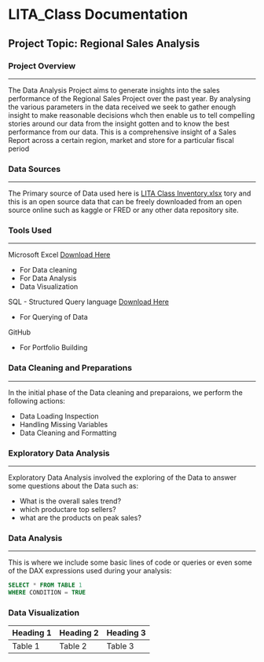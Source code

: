 # LITA_Class Documentation 

## Project Topic: Regional Sales Analysis

### Project Overview 
---
The Data Analysis Project aims to generate insights into the sales performance of the Regional Sales Project over the past year. By analysing the various parameters in the data received we seek to gather enough insight to make reasonable decisions whch then enable us to tell compelling stories around our data from the insight gotten and to know the best performance from our data. This is a comprehensive insight of a Sales Report across a certain region, market and store for a particular fiscal period

### Data Sources 
---
The Primary source of Data used here is [LITA Class Inventory.xlsx](https://github.com/user-attachments/files/17350783/LITA.Class.Inventory.xlsx)
tory and this is an open source data that can be freely downloaded from an open source online such as kaggle or FRED or any other data repository site. 


### Tools Used 
---
Microsoft Excel [Download Here](https://www.microsoft.com)
- For Data cleaning
- For Data Analysis
- Data Visualization
    
SQL - Structured Query language [Download Here](https://www.microsoft.com)
  - For Querying of Data 
  
GitHub
  - For Portfolio Building 

### Data Cleaning and Preparations 
---
In the initial phase of the Data cleaning and preparaions, we perform the following actions: 
- Data Loading Inspection
- Handling Missing Variables
- Data Cleaning and Formatting

### Exploratory Data Analysis 
---
Exploratory Data Analysis involved the exploring of the Data to answer some questions about the Data such as: 
- What is the overall sales trend?
- which productare top sellers?
- what are the products on peak sales?
  
### Data Analysis 
---
This is where we include some basic lines of code or queries or even some of the DAX expressions used during your analysis: 

```SQL
SELECT * FROM TABLE 1
WHERE CONDITION = TRUE
```

### Data Visualization 

|Heading 1|Heading 2|Heading 3|
|---------|---------|---------| 
|Table 1|Table 2|Table 3|


